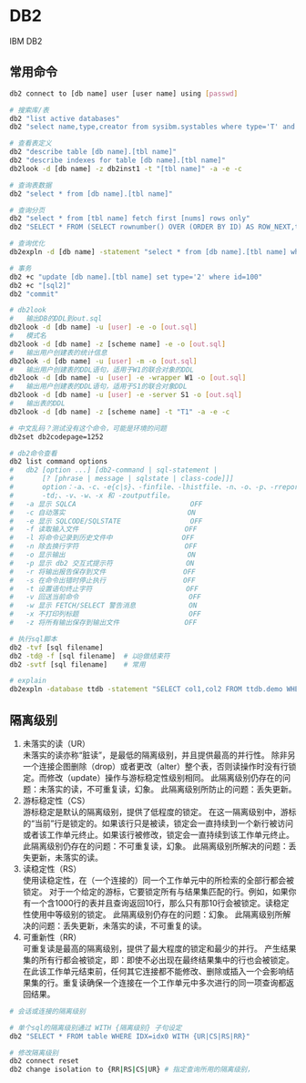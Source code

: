 # DB2
IBM DB2

## 常用命令
```sh
db2 connect to [db name] user [user name] using [passwd]

# 搜索库/表
db2 "list active databases"
db2 "select name,type,creator from sysibm.systables where type='T' and name like 'TEST%'"

# 查看表定义
db2 "describe table [db name].[tbl name]"
db2 "describe indexes for table [db name].[tbl name]"
db2look -d [db name] -z db2inst1 -t "[tbl name]" -a -e -c

# 查询表数据
db2 "select * from [db name].[tbl name]"

# 查询分页
db2 "select * from [tbl name] fetch first [nums] rows only"
db2 "SELECT * FROM (SELECT rownumber() OVER (ORDER BY ID) AS ROW_NEXT,tbl0.* FROM tabel0 as tbl0) AS tbl2 WHERE ROW_NEXT BETWEEN 21 and 40"

# 查询优化
db2expln -d [db name] -statement "select * from [db name].[tbl name] where id=100" -terminal

# 事务
db2 +c "update [db name].[tbl name] set type='2' where id=100"
db2 +c "[sql2]"
db2 "commit"

# db2look
#   输出DB的DDL到out.sql
db2look -d [db name] -u [user] -e -o [out.sql]
#   模式名
db2look -d [db name] -z [scheme name] -e -o [out.sql]
#   输出用户创建表的统计信息
db2look -d [db name] -u [user] -m -o [out.sql]
#   输出用户创建表的DDL语句，适用于W1的联合对象的DDL
db2look -d [db name] -u [user] -e -wrapper W1 -o [out.sql]
#   输出用户创建表的DDL语句，适用于S1的联合对象DDL
db2look -d [db name] -u [user] -e -server S1 -o [out.sql]
#   输出表的DDL
db2look -d [db name] -z [scheme name] -t "T1" -a -e -c

# 中文乱码？测试没有这个命令，可能是环境的问题
db2set db2codepage=1252
```

```sh
# db2命令查看
db2 list command options
#   db2 [option ...] [db2-command | sql-statement | 
#       [? [phrase | message | sqlstate | class-code]]]
#       option：-a、-c、-e{c|s}、-finfile、-lhistfile、-n、-o、-p、-rreport、-s、-t、
#       -td;、-v、-w、-x 和 -zoutputfile。
#   -a 显示 SQLCA                            OFF
#   -c 自动落实                              ON
#   -e 显示 SQLCODE/SQLSTATE                 OFF
#   -f 读取输入文件                          OFF
#   -l 将命令记录到历史文件中                 OFF
#   -n 除去换行字符                          OFF
#   -o 显示输出                              ON
#   -p 显示 db2 交互式提示符                  ON
#   -r 将输出报告保存到文件                   OFF
#   -s 在命令出错时停止执行                   OFF
#   -t 设置语句终止字符                       OFF
#   -v 回送当前命令                           OFF
#   -w 显示 FETCH/SELECT 警告消息             ON
#   -x 不打印列标题                           OFF
#   -z 将所有输出保存到输出文件                OFF

# 执行sql脚本
db2 -tvf [sql filename]
db2 -td@ -f [sql filename]  # 以@做结束符
db2 -svtf [sql filename]    # 常用

# explain
db2expln -database ttdb -statement "SELECT col1,col2 FROM ttdb.demo WHERE id=1" -terminal
```

## 隔离级别
1. 未落实的读（UR）  
未落实的读亦称“脏读”，是最低的隔离级别，并且提供最高的并行性。
除非另一个连接企图删除（drop）或者更改（alter）整个表，否则读操作时没有行锁定。而修改（update）操作与游标稳定性级别相同。
此隔离级别仍存在的问题：未落实的读，不可重复读，幻象。
此隔离级别所防止的问题：丢失更新。
2. 游标稳定性（CS）  
游标稳定是默认的隔离级别，提供了低程度的锁定。
在这一隔离级别中，游标的“当前”行是锁定的。如果该行只是被读，锁定会一直持续到一个新行被访问或者该工作单元终止。如果该行被修改，锁定会一直持续到该工作单元终止。
此隔离级别仍存在的问题：不可重复读，幻象。
此隔离级别所解决的问题：丢失更新，未落实的读。
3. 读稳定性（RS）  
使用读稳定性，在（一个连接的）同一个工作单元中的所检索的全部行都会被锁定。
对于一个给定的游标，它要锁定所有与结果集匹配的行。例如，如果你有一个含1000行的表并且查询返回10行，那么只有那10行会被锁定。读稳定性使用中等级别的锁定。
此隔离级别仍存在的问题：幻象。
此隔离级别所解决的问题：丢失更新，未落实的读，不可重复的读。
4. 可重新性（RR）  
可重复读是最高的隔离级别，提供了最大程度的锁定和最少的并行。
产生结果集的所有行都会被锁定，即：即使不必出现在最终结果集中的行也会被锁定。在此该工作单元结束前，任何其它连接都不能修改、删除或插入一个会影响结果集的行。重复读确保一个连接在一个工作单元中多次进行的同一项查询都返回结果。

```sh
# 会话或连接的隔离级别

# 单个sql的隔离级别通过 WITH {隔离级别} 子句设定
db2 "SELECT * FROM table WHERE IDX=idx0 WITH {UR|CS|RS|RR}"

# 修改隔离级别
db2 connect reset
db2 change isolation to {RR|RS|CS|UR} # 指定查询所用的隔离级别，
```